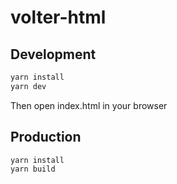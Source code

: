 # volter-html

## Development

```bash
yarn install
yarn dev
```

Then open index.html in your browser

## Production

```bash
yarn install
yarn build
```
